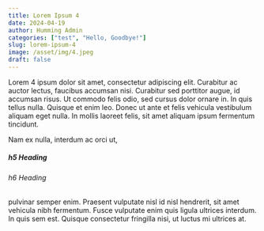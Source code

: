 ```yaml
---
title: Lorem Ipsum 4
date: 2024-04-19
author: Humming Admin
categories: ["test", "Hello, Goodbye!"]
slug: lorem-ipsum-4
image: /asset/img/4.jpeg
draft: false
---
```

Lorem 4 ipsum dolor sit amet, consectetur adipiscing elit. Curabitur ac auctor lectus, faucibus accumsan nisi. Curabitur sed porttitor augue, id accumsan risus. Ut commodo felis odio, sed cursus dolor ornare in. In quis tellus nulla. Quisque et enim leo. Donec ut ante et felis vehicula vestibulum aliquam eget nulla. In mollis laoreet felis, sit amet aliquam ipsum fermentum tincidunt. 

Nam ex nulla, interdum ac orci ut, 

##### h5 Heading
###### h6 Heading

pulvinar semper enim. Praesent vulputate nisl id nisl hendrerit, sit amet vehicula nibh fermentum. Fusce vulputate enim quis ligula ultrices interdum. In quis sem est. Quisque consectetur fringilla nisi, ut luctus mi ultrices at.